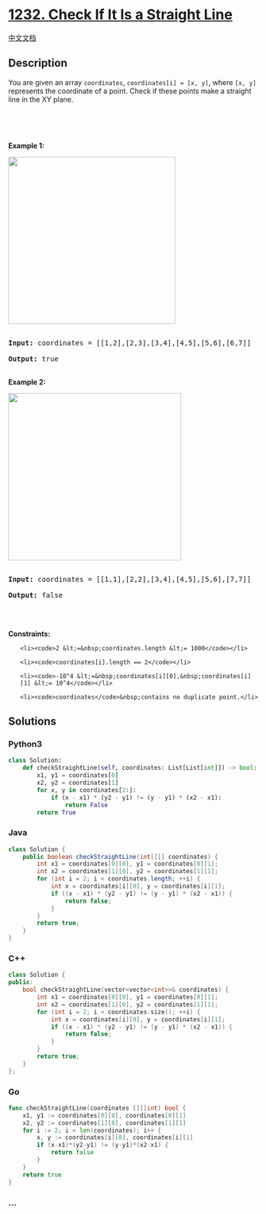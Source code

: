 # [1232. Check If It Is a Straight Line](https://leetcode.com/problems/check-if-it-is-a-straight-line)

[中文文档](/solution/1200-1299/1232.Check%20If%20It%20Is%20a%20Straight%20Line/README.md)

## Description

<p>You are given an array&nbsp;<code>coordinates</code>, <code>coordinates[i] = [x, y]</code>, where <code>[x, y]</code> represents the coordinate of a point. Check if these points&nbsp;make a straight line in the XY plane.</p>

<p>&nbsp;</p>

<p>&nbsp;</p>

<p><strong class="example">Example 1:</strong></p>

<p><img alt="" src="https://fastly.jsdelivr.net/gh/doocs/leetcode@main/solution/1200-1299/1232.Check%20If%20It%20Is%20a%20Straight%20Line/images/untitled-diagram-2.jpg" style="width: 336px; height: 336px;" /></p>

<pre>

<strong>Input:</strong> coordinates = [[1,2],[2,3],[3,4],[4,5],[5,6],[6,7]]

<strong>Output:</strong> true

</pre>

<p><strong class="example">Example 2:</strong></p>

<p><strong><img alt="" src="https://fastly.jsdelivr.net/gh/doocs/leetcode@main/solution/1200-1299/1232.Check%20If%20It%20Is%20a%20Straight%20Line/images/untitled-diagram-1.jpg" style="width: 348px; height: 336px;" /></strong></p>

<pre>

<strong>Input:</strong> coordinates = [[1,1],[2,2],[3,4],[4,5],[5,6],[7,7]]

<strong>Output:</strong> false

</pre>

<p>&nbsp;</p>

<p><strong>Constraints:</strong></p>

<ul>

    <li><code>2 &lt;=&nbsp;coordinates.length &lt;= 1000</code></li>

    <li><code>coordinates[i].length == 2</code></li>

    <li><code>-10^4 &lt;=&nbsp;coordinates[i][0],&nbsp;coordinates[i][1] &lt;= 10^4</code></li>

    <li><code>coordinates</code>&nbsp;contains no duplicate point.</li>

</ul>

## Solutions

<!-- tabs:start -->

### **Python3**

```python
class Solution:
    def checkStraightLine(self, coordinates: List[List[int]]) -> bool:
        x1, y1 = coordinates[0]
        x2, y2 = coordinates[1]
        for x, y in coordinates[2:]:
            if (x - x1) * (y2 - y1) != (y - y1) * (x2 - x1):
                return False
        return True
```

### **Java**

```java
class Solution {
    public boolean checkStraightLine(int[][] coordinates) {
        int x1 = coordinates[0][0], y1 = coordinates[0][1];
        int x2 = coordinates[1][0], y2 = coordinates[1][1];
        for (int i = 2; i < coordinates.length; ++i) {
            int x = coordinates[i][0], y = coordinates[i][1];
            if ((x - x1) * (y2 - y1) != (y - y1) * (x2 - x1)) {
                return false;
            }
        }
        return true;
    }
}
```

### **C++**

```cpp
class Solution {
public:
    bool checkStraightLine(vector<vector<int>>& coordinates) {
        int x1 = coordinates[0][0], y1 = coordinates[0][1];
        int x2 = coordinates[1][0], y2 = coordinates[1][1];
        for (int i = 2; i < coordinates.size(); ++i) {
            int x = coordinates[i][0], y = coordinates[i][1];
            if ((x - x1) * (y2 - y1) != (y - y1) * (x2 - x1)) {
                return false;
            }
        }
        return true;
    }
};
```

### **Go**

```go
func checkStraightLine(coordinates [][]int) bool {
	x1, y1 := coordinates[0][0], coordinates[0][1]
	x2, y2 := coordinates[1][0], coordinates[1][1]
	for i := 2; i < len(coordinates); i++ {
		x, y := coordinates[i][0], coordinates[i][1]
		if (x-x1)*(y2-y1) != (y-y1)*(x2-x1) {
			return false
		}
	}
	return true
}
```

### **...**

```

```

<!-- tabs:end -->
